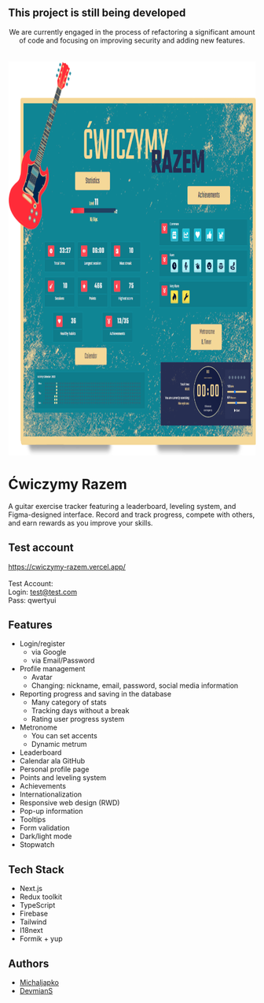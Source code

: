 ## This project is still being developed

<div align="center">
 We are currently engaged in the process of refactoring a significant amount of code and focusing on improving security and adding new features.
</div>
<br>
<br>
<div align="center">
  <img height="800" src="https://raw.githubusercontent.com/CodeReactOrNext/CwiczymyRazem/develop/promo.png"  />
</div>

# Ćwiczymy Razem

A guitar exercise tracker featuring a leaderboard, leveling system, and Figma-designed interface. Record and track progress, compete with others, and earn rewards as you improve your skills.

## Test account

https://cwiczymy-razem.vercel.app/
<br>
<br>
Test Account: <br>
Login: test@test.com
<br>
Pass: qwertyui

## Features

<ul>
  <li>Login/register
    <ul>
      <li>via Google</li>
      <li>via Email/Password</li>
    </ul>
  </li>
  <li>Profile management
    <ul>
      <li>Avatar</li>
      <li>Changing: nickname, email, password, social media information</li>
    </ul>
  </li>
  <li>Reporting progress and saving in the database
    <ul>
      <li>Many category of stats</li>
      <li>Tracking days without a break</li>
      <li>Rating user progress system</li>
    </ul>
  </li>
  <li>Metronome
    <ul>
      <li>You can set accents</li>
      <li>Dynamic metrum </li>
    </ul>
  </li>
  <li>Leaderboard</li>
    <li>Calendar ala GitHub</li>
  <li>Personal profile page</li>
  <li>Points and leveling system</li>
  <li>Achievements</li>
  <li>Internationalization</li>
  <li>Responsive web design (RWD)</li>
  <li>Pop-up information</li>
  <li>Tooltips</li>
  <li>Form validation</li>
  <li>Dark/light mode</li>
  <li>Stopwatch</li>
</ul>

## Tech Stack

- Next.js
- Redux toolkit
- TypeScript
- Firebase
- Tailwind
- I18next
- Formik + yup

## Authors

- [Michaljapko](https://github.com/Michaljapko)
- [DevmianS](https://github.com/DevmianS)
